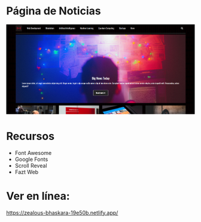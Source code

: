 # Página de Noticias
![](./img/TechNewsFastWeb.png)

# Recursos
- Font Awesome
- Google Fonts
- Scroll Reveal
- Fazt Web

# Ver en línea:
https://zealous-bhaskara-19e50b.netlify.app/
